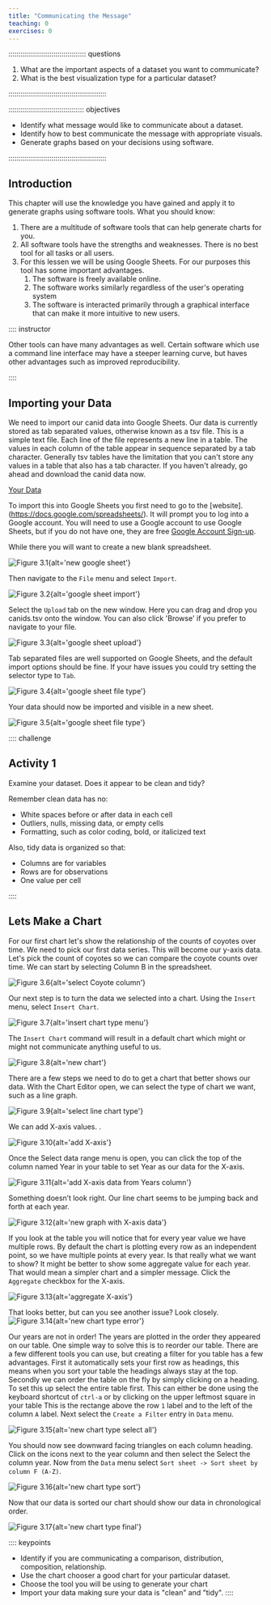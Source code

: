 ```yaml
---
title: "Communicating the Message"
teaching: 0
exercises: 0
---
```


:::::::::::::::::::::::::::::::::::::: questions 

1. What are the important aspects of a dataset you want to communicate?
2. What is the best visualization type for a particular dataset?

::::::::::::::::::::::::::::::::::::::::::::::::

::::::::::::::::::::::::::::::::::::: objectives

- Identify what message would like to communicate about a dataset.
- Identify how to best communicate the message with appropriate visuals.
- Generate graphs based on your decisions using software.

::::::::::::::::::::::::::::::::::::::::::::::::

## Introduction

This chapter will use the knowledge you have gained and apply it to generate graphs using software tools. What you should know:

1. There are a multitude of software tools that can help generate charts for you.
2. All software tools have the strengths and weaknesses. There is no best tool for all tasks or all users.
3. For this lessen we will be using Google Sheets. For our purposes this tool has some important advantages.
    1. The software is freely available online.
    2. The software works similarly regardless of the user's operating system
    3. The software is interacted primarily through a graphical interface that can make it more intuitive to new users.

:::: instructor

Other tools can have many advantages as well. Certain software which use a command line interface may have a steeper learning curve, but haves other advantages such as improved reproducibility. 

::::

## Importing your Data
We need to import our canid data into Google Sheets. Our data is currently stored as tab separated values, otherwise known as a tsv file. This is a simple text file. Each line of the file represents a new line in a table. The values in each column of the table appear in sequence separated by a tab character. Generally tsv tables have the limitation that you can't store any values in a table that also has a tab character. If you haven't already, go ahead and download the canid data now. 

[Your Data](data/canids.tsv)

To import this into Google Sheets you first need to go to the [website]. (https://docs.google.com/spreadsheets/). It will prompt you to log into a Google account. You will need to use a Google account to use Google Sheets, but if you do not have one, they are free [Google Account Sign-up](https://accounts.google.com/signup/v2/webcreateaccount?biz=false&flowName=GlifWebSignIn&flowEntry=SignUp&hl=en).

While there you will want to create a new blank spreadsheet.

![Figure 3.1](fig/03-new_google_sheet_circled.png){alt='new google sheet'}

Then navigate to the `File` menu and select `Import`.

![Figure 3.2](fig/03-new_google_sheet_import.png){alt='google sheet import'}

Select the `Upload` tab on the new window. Here you can drag and drop you canids.tsv onto the window. You can also click 'Browse' if you prefer to navigate to your file.

![Figure 3.3](fig/03-new_google_sheet_upload.png){alt='google sheet upload'}

Tab separated files are well supported on Google Sheets, and the default import options should be fine. If your have issues you could try setting the selector type to `Tab`.

![Figure 3.4](fig/03-new_google_sheet_file.png){alt='google sheet file type'}

Your data should now be imported and visible in a new sheet.

![Figure 3.5](fig/03-new_google_sheet_table.png){alt='google sheet file type'}

:::: challenge 

## Activity 1
Examine your dataset. Does it appear to be clean and tidy?

Remember clean data has no:
- White spaces before or after data in each cell
- Outliers, nulls, missing data, or empty cells
- Formatting, such as color coding, bold, or italicized text

Also, tidy data is organized so that:
- Columns are for variables
- Rows are for observations
- One value per cell

::::

## Lets Make a Chart

For our first chart let's show the relationship of the counts of coyotes over time. We need to pick our first data series. This will become our y-axis data. Let's pick the count of coyotes so we can compare the coyote counts over time. We can start by selecting  Column B in the spreadsheet.

![Figure 3.6](fig/03-select_coyotes.png){alt='select Coyote column'}

Our next step is to turn the data we selected into a chart. Using the `Insert` menu, select `Insert Chart`. 

![Figure 3.7](fig/03-insert_chart.png){alt='insert chart type menu'}

The `Insert Chart` command will result in a default chart which might or might not communicate anything useful to us. 

![Figure 3.8](fig/03-default_chart.png){alt='new chart'}

There are a few steps we need to do to get a chart that better shows our data. With the Chart Editor open, we can select the type of chart we want, such as a line graph. 

![Figure 3.9](fig/03-chart_thumbnails.png){alt='select line chart type'}

We can add  X-axis values. . 

![Figure 3.10](fig/03-add_x_axis.png){alt='add X-axis'}

Once the Select data range menu is open, you can click the top of the column named Year in your table to set Year as our data for the X-axis.

![Figure 3.11](fig/03-select_years_column.png){alt='add X-axis data from Years column'}

Something doesn’t look right. Our line chart seems to be jumping back and forth at each year. 

![Figure 3.12](fig/03-default_years_chart.png){alt='new graph with X-axis data'}

If you look at the table you will notice that for every year value we have multiple rows. By default the chart is plotting every row as an independent point, so we have multiple points at every year. Is that really what we want to show? It might be better to show some aggregate value for each year. That would mean a simpler chart and a simpler message. Click the `Aggregate` checkbox for the X-axis.

![Figure 3.13](fig/03-aggregated_x-axis.png){alt='aggregate X-axis'}

That looks better, but can you see another issue? Look closely.
![Figure 3.14](fig/03-new_chart_error.png){alt='new chart type error'}

Our years are not in order! The years are plotted in the order they appeared on our table. One simple way to solve this is to reorder our table. There are a few different tools you can use, but creating a filter for you table has a few advantages. First it automatically sets your first row as headings, this means when you sort your table the headings always stay at the top. Secondly we can order the table on the fly by simply clicking on a heading. To set this up select the entire table first. This can either be done using the keyboard shortcut of `ctrl-a` or by clicking on the upper leftmost square in your table This is the rectange above the row `1` label and to the left of the column `A` label. Next select the `Create a Filter` entry in `Data` menu. 

![Figure 3.15](fig/03-new_chart_select.png){alt='new chart type select all'}

You should now see downward facing triangles on each column heading. Click on the icons next to the year column and then select the Select the column year. Now from the `Data` menu select `Sort sheet -> Sort sheet by column F (A-Z)`. 

![Figure 3.16](fig/03-new_chart_sort.png){alt='new chart type sort'}

Now that our data is sorted our chart should show our data in chronological order.

![Figure 3.17](fig/03-new_chart_final.png){alt='new chart type final'}

:::: keypoints 

- Identify if you are communicating a comparison, distribution, composition, relationship.
- Use the chart chooser a good chart for your particular dataset.
- Choose the tool you will be using to generate your chart
- Import your data making sure your data is "clean" and "tidy".
::::
